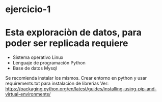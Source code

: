 # ejercicio-1
# Esta exploraciòn de datos, para poder ser replicada requiere 
* Sistema operativo Linux
* Lenguaje de programaciòn Python
* Base de datos Mysql

Se recomienda instalar los mismos.
Crear entorno en python y usar requirements.txt para instalaciòn de librerias
Ver: https://packaging.python.org/en/latest/guides/installing-using-pip-and-virtual-environments/
